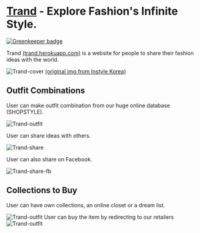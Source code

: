 # [Trand](http://trand.herokuapp.com) - Explore Fashion's Infinite Style.

[![Greenkeeper badge](https://badges.greenkeeper.io/chunyenHuang/trand.svg)](https://greenkeeper.io/)

Trand [(trand.herokuapp.com)](http://trand.herokuapp.com) is a website for people to share their fashion ideas with the world.  

![Trand-cover](https://github.com/chunyenHuang/trand/blob/master/screenshots/cover1.png)
[(original img from Instyle Korea)](http://www.instylekorea.com/data/sbanner/2016042859F888.jpg)

## Outfit Combinations
User can make outfit combination from our huge online database (SHOPSTYLE).

![Trand-outfit](https://github.com/chunyenHuang/trand/blob/master/screenshots/combinations.jpeg)

User can share ideas with others.

![Trand-share](https://github.com/chunyenHuang/trand/blob/master/screenshots/cover2.jpeg)

User can also share on Facebook.

![Trand-share-fb](https://github.com/chunyenHuang/trand/blob/master/screenshots/share%20on%20facebook.png)

## Collections to Buy
User can have own collections, an online closet or a dream list.

![Trand-outfit](https://github.com/chunyenHuang/trand/blob/master/screenshots/collections.png)
User can buy the item by redirecting to our retailers
![Trand-outfit](https://github.com/chunyenHuang/trand/blob/master/screenshots/buy.png)

